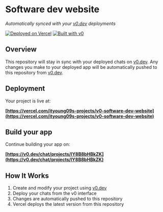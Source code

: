 # Software dev website

*Automatically synced with your [v0.dev](https://v0.dev) deployments*

[![Deployed on Vercel](https://img.shields.io/badge/Deployed%20on-Vercel-black?style=for-the-badge&logo=vercel)](https://vercel.com/ityoung09s-projects/v0-software-dev-website)
[![Built with v0](https://img.shields.io/badge/Built%20with-v0.dev-black?style=for-the-badge)](https://v0.dev/chat/projects/IY8B8bHBkZK)

## Overview

This repository will stay in sync with your deployed chats on [v0.dev](https://v0.dev).
Any changes you make to your deployed app will be automatically pushed to this repository from [v0.dev](https://v0.dev).

## Deployment

Your project is live at:

**[https://vercel.com/ityoung09s-projects/v0-software-dev-website](https://vercel.com/ityoung09s-projects/v0-software-dev-website)**

## Build your app

Continue building your app on:

**[https://v0.dev/chat/projects/IY8B8bHBkZK](https://v0.dev/chat/projects/IY8B8bHBkZK)**

## How It Works

1. Create and modify your project using [v0.dev](https://v0.dev)
2. Deploy your chats from the v0 interface
3. Changes are automatically pushed to this repository
4. Vercel deploys the latest version from this repository
